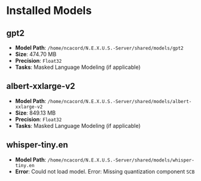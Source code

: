 # Installed Models

## gpt2

- **Model Path**: `/home/ncacord/N.E.X.U.S.-Server/shared/models/gpt2`
- **Size**: 474.70 MB
- **Precision**: `Float32`
- **Tasks**: Masked Language Modeling (if applicable)

## albert-xxlarge-v2

- **Model Path**: `/home/ncacord/N.E.X.U.S.-Server/shared/models/albert-xxlarge-v2`
- **Size**: 849.13 MB
- **Precision**: `Float32`
- **Tasks**: Masked Language Modeling (if applicable)

## whisper-tiny.en

- **Model Path**: `/home/ncacord/N.E.X.U.S.-Server/shared/models/whisper-tiny.en`
- **Error**: Could not load model. Error: Missing quantization component `SCB`
